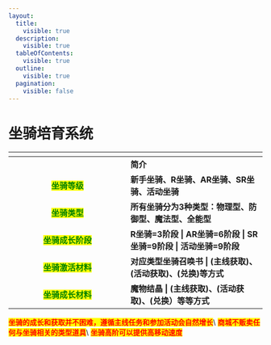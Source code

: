 ```yaml
---
layout:
  title:
    visible: true
  description:
    visible: true
  tableOfContents:
    visible: true
  outline:
    visible: true
  pagination:
    visible: false
---
```


# 坐骑培育系统

<table data-header-hidden><thead><tr><th width="218" align="center"></th><th></th></tr></thead><tbody><tr><td align="center"></td><td>                                         <strong>简介</strong></td></tr><tr><td align="center"><mark style="color:green;"><strong>坐骑等级</strong></mark></td><td><strong>新手坐骑、R坐骑、AR坐骑、SR坐骑、活动坐骑</strong></td></tr><tr><td align="center"><mark style="color:green;"><strong>坐骑类型</strong></mark></td><td><strong>所有坐骑分为3种类型：物理型、防御型、魔法型、全能型</strong></td></tr><tr><td align="center"><mark style="color:green;"><strong>坐骑成长阶段</strong></mark></td><td><strong>R坐骑=3阶段 | AR坐骑=6阶段 | SR坐骑=9阶段 | 活动坐骑=9阶段</strong></td></tr><tr><td align="center"><mark style="color:green;"><strong>坐骑激活材料</strong></mark></td><td><strong>对应类型坐骑召唤书 | (主线获取)、(活动获取)、(兑换)等方式</strong></td></tr><tr><td align="center"><mark style="color:green;"><strong>坐骑成长材料</strong></mark></td><td><strong>魔物结晶 | (主线获取)、(活动获取)、(兑换）等等方式</strong></td></tr></tbody></table>

<mark style="color:red;">**坐骑的成长和获取并不困难，遵循主线任务和参加活动会自然增长**</mark>\ <mark style="color:red;">**商城不贩卖任何与坐骑相关的类型道具**</mark>\ <mark style="color:red;">**坐骑高阶可以提供高移动速度**</mark>
